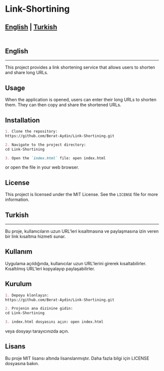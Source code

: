 # Link-Shortining
## <a href="#english">English</a> | <a href=#turkish>Turkish</a><br><br>

<h2 id="english">English</h2><hr>
This project provides a link shortening service that allows users to shorten and share long URLs.

## Usage

When the application is opened, users can enter their long URLs to shorten them. They can then copy and share the shortened URLs.

## Installation

```markdown
1. Clone the repository:
https://github.com/Berat-Aydin/Link-Shortining.git
```

```markdown
2. Navigate to the project directory:
cd Link-Shortining
```

```markdown
3. Open the `index.html` file: open index.html
```


or open the file in your web browser.

## License

This project is licensed under the MIT License. See the `LICENSE` file for more information.

<h2 id="turkish">Turkish</h2><hr>

Bu proje, kullanıcıların uzun URL'leri kısaltmasına ve paylaşmasına izin veren bir link kısaltma hizmeti sunar.

## Kullanım

Uygulama açıldığında, kullanıcılar uzun URL'lerini girerek kısaltabilirler. Kısaltılmış URL'leri kopyalayıp paylaşabilirler.

## Kurulum

```markdown
1. Depoyu klonlayın:
https://github.com/Berat-Aydin/Link-Shortining.git
```

```markdown
2. Projenin ana dizinine gidin:
cd Link-Shortining
```

```markdown
3. index.html dosyasını açın: open index.html
```

veya dosyayı tarayıcınızda açın.

## Lisans

Bu proje MIT lisansı altında lisanslanmıştır. Daha fazla bilgi için LICENSE dosyasına bakın.